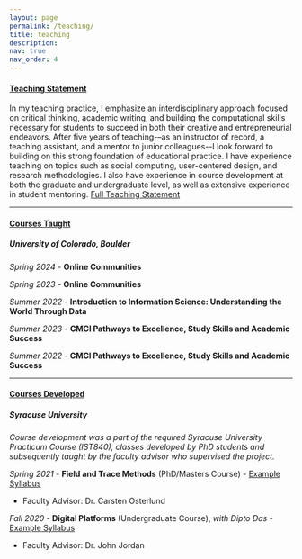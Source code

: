 ```yaml
---
layout: page
permalink: /teaching/
title: teaching
description:
nav: true
nav_order: 4
---
```

#### <u><b>Teaching Statement</b></u>

In my teaching practice, I emphasize an interdisciplinary approach focused on critical thinking, academic writing, and building the computational skills necessary for students to succeed in both their creative and entrepreneurial endeavors. After five years of teaching-–as an instructor of record, a teaching assistant, and a mentor to junior colleagues--I look forward to building on this strong foundation of educational practice. I have experience teaching on topics such as social computing, user-centered design, and research methodologies. I also have experience in course development at both the graduate and undergraduate level, as well as extensive experience in student mentoring. [Full Teaching Statement](/assets/pdf/teachingstatement.pdf)

- - -

#### <u><b>Courses Taught</b></u>
##### **University of Colorado, Boulder**

*Spring 2024* - **Online Communities**

*Spring 2023* - **Online Communities**

*Summer 2022* - **Introduction to Information Science: Understanding the World Through Data**

*Summer 2023* - **CMCI Pathways to Excellence, Study Skills and Academic Success**

*Summer 2022* - **CMCI Pathways to Excellence, Study Skills and Academic Success**

- - -

#### <b><u>Courses Developed</u></b>
##### **Syracuse University**

*Course development was a part of the required Syracuse University Practicum Course (IST840), classes developed by PhD students and subsequently taught by the faculty advisor who supervised the project.*

*Spring 2021* - **Field and Trace Methods** (PhD/Masters Course) - [Example Syllabus](/assets/pdf/trace_methods.pdf)

- Faculty Advisor: Dr. Carsten Osterlund

*Fall 2020* -  **Digital Platforms** (Undergraduate Course), *with Dipto Das* - [Example Syllabus](/assets/pdf/digital_platforms.pdf)

- Faculty Advisor: Dr. John Jordan

